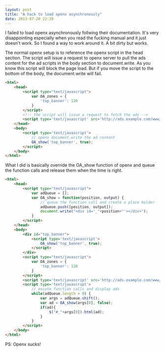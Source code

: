 ```yaml
---
layout: post
title: "A hack to load openx asynchronously"
date: 2013-07-20 22:39
---
```

I failed to load openx asynchronously follwing their documentation. It's very disappointing especially when you read the fucking manual and it just doesn't work. So I found a way to work around it. A bit dirty but works.

The normal openx setup is to reference the openx script in the head section. The script will issue a request to openx server to pull the ads content for the ad scripts in the body section to document.write. As you know this script will block the page load. But if you move the script to the bottom of the body, the document.write will fail.

``` html
<html>
    <head>
        <script type="text/javascript">
            var OA_zones = {
                'top_banner': 120
            }
        </script>
        <!-- the script will issue a request to fetch the ads -->
        <script type='text/javascript' src='http://ads.example.com/www/delivery/spcjs.php?id=7'></script>
    </head>
    <body>
        <script type='text/javascript'>
            // openx document.write the ad content
            OA_show('top_banner', true);
        </script>
    </body>
</html>
```

What I did is basically override the OA_show function of openx and queue the function calls and release them when the time is right.
``` html
<html>
    <head>
        <script type="text/javascript">
            var adQueue = [];
            var OA_show = function(position, output) {
                // queue the function call and create a place holder
                adQueue.push([position, output]);
                document.write("<div id='_"+position+"'></div>");
            }
        </script>
    </head>
    <body>
        <div id="top_banner">
            <script type='text/javascript'>
                OA_show('top_banner', true);
            </script>
        </div>
        <script type="text/javascript">
            var OA_zones = {
                'top_banner': 120
            }
        </script>
        <script type='text/javascript' src='http://ads.example.com/www/delivery/spcjs.php?id=7'></script>
        <script type='text/javascript'>
            // excute function calls and display ads
            while(adQueue.length > 0) {
                var args = adQueue.shift();
                var ad = OA_show(args[0], false);
                if(ad){
                    $("#_"+args[0]).html(ad);
                }
            }
        </script>
    </body>
</html>
```
PS: Openx sucks!
